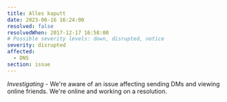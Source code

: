 ```yaml
---
title: Alles kaputt
date: 2023-06-16 16:24:00
resolved: false
resolvedWhen: 2017-12-17 16:58:00
# Possible severity levels: down, disrupted, notice
severity: disrupted
affected:
  - DNS
section: issue
---
```


*Investigating* - We're aware of an issue affecting sending DMs and viewing online friends. We're online and working on a resolution.

